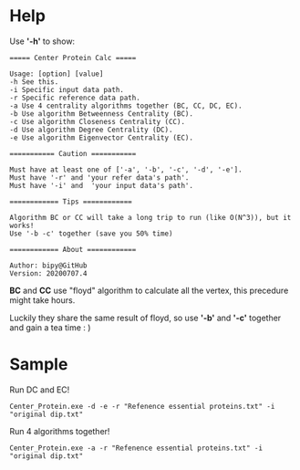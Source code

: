 # Help

Use **'-h'** to show:

```
===== Center Protein Calc =====

Usage: [option] [value]
-h See this.
-i Specific input data path.
-r Specific reference data path.
-a Use 4 centrality algorithms together (BC, CC, DC, EC).
-b Use algorithm Betweenness Centrality (BC).
-c Use algorithm Closeness Centrality (CC).
-d Use algorithm Degree Centrality (DC).
-e Use algorithm Eigenvector Centrality (EC).

=========== Caution ===========

Must have at least one of ['-a', '-b', '-c', '-d', '-e'].
Must have '-r' and 'your refer data's path'.
Must have '-i' and  'your input data's path'.

============ Tips ============

Algorithm BC or CC will take a long trip to run (like O(N^3)), but it works!
Use '-b -c' together (save you 50% time)

============ About ============

Author: bipy@GitHub
Version: 20200707.4
```

**BC** and **CC** use "floyd" algorithm to calculate all the vertex, this precedure might take hours.

Luckily they share the same result of floyd, so use **'-b'** and **'-c'** together and gain a tea time : )

# Sample

Run DC and EC!

```shell
Center_Protein.exe -d -e -r "Refenence essential proteins.txt" -i "original dip.txt"
```

Run 4 algorithms together!

```shell
Center_Protein.exe -a -r "Refenence essential proteins.txt" -i "original dip.txt"
```

